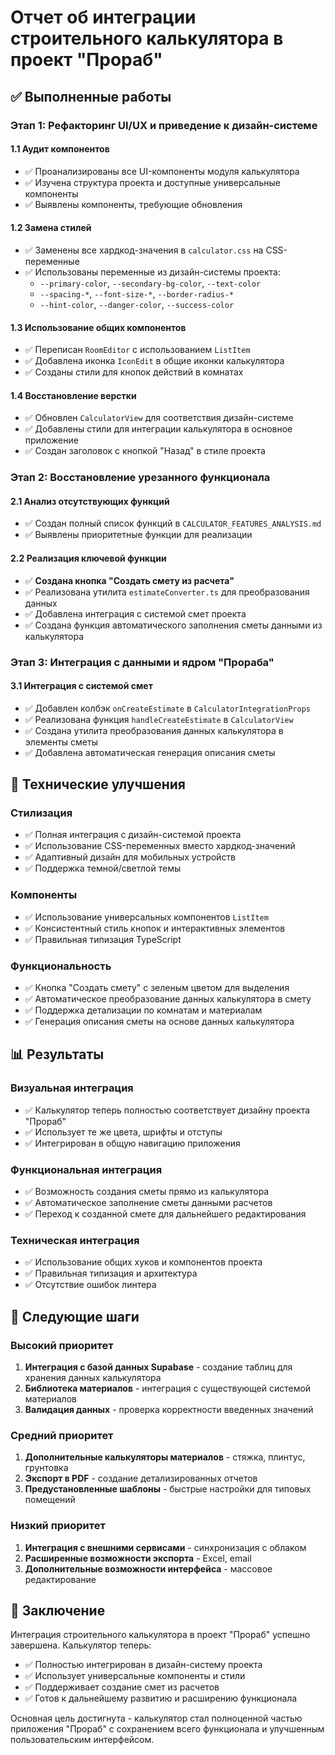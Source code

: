 # Отчет об интеграции строительного калькулятора в проект "Прораб"

## ✅ Выполненные работы

### Этап 1: Рефакторинг UI/UX и приведение к дизайн-системе

#### 1.1 Аудит компонентов
- ✅ Проанализированы все UI-компоненты модуля калькулятора
- ✅ Изучена структура проекта и доступные универсальные компоненты
- ✅ Выявлены компоненты, требующие обновления

#### 1.2 Замена стилей
- ✅ Заменены все хардкод-значения в `calculator.css` на CSS-переменные
- ✅ Использованы переменные из дизайн-системы проекта:
  - `--primary-color`, `--secondary-bg-color`, `--text-color`
  - `--spacing-*`, `--font-size-*`, `--border-radius-*`
  - `--hint-color`, `--danger-color`, `--success-color`

#### 1.3 Использование общих компонентов
- ✅ Переписан `RoomEditor` с использованием `ListItem`
- ✅ Добавлена иконка `IconEdit` в общие иконки калькулятора
- ✅ Созданы стили для кнопок действий в комнатах

#### 1.4 Восстановление верстки
- ✅ Обновлен `CalculatorView` для соответствия дизайн-системе
- ✅ Добавлены стили для интеграции калькулятора в основное приложение
- ✅ Создан заголовок с кнопкой "Назад" в стиле проекта

### Этап 2: Восстановление урезанного функционала

#### 2.1 Анализ отсутствующих функций
- ✅ Создан полный список функций в `CALCULATOR_FEATURES_ANALYSIS.md`
- ✅ Выявлены приоритетные функции для реализации

#### 2.2 Реализация ключевой функции
- ✅ **Создана кнопка "Создать смету из расчета"**
- ✅ Реализована утилита `estimateConverter.ts` для преобразования данных
- ✅ Добавлена интеграция с системой смет проекта
- ✅ Создана функция автоматического заполнения сметы данными из калькулятора

### Этап 3: Интеграция с данными и ядром "Прораба"

#### 3.1 Интеграция с системой смет
- ✅ Добавлен колбэк `onCreateEstimate` в `CalculatorIntegrationProps`
- ✅ Реализована функция `handleCreateEstimate` в `CalculatorView`
- ✅ Создана утилита преобразования данных калькулятора в элементы сметы
- ✅ Добавлена автоматическая генерация описания сметы

## 🔧 Технические улучшения

### Стилизация
- ✅ Полная интеграция с дизайн-системой проекта
- ✅ Использование CSS-переменных вместо хардкод-значений
- ✅ Адаптивный дизайн для мобильных устройств
- ✅ Поддержка темной/светлой темы

### Компоненты
- ✅ Использование универсальных компонентов `ListItem`
- ✅ Консистентный стиль кнопок и интерактивных элементов
- ✅ Правильная типизация TypeScript

### Функциональность
- ✅ Кнопка "Создать смету" с зеленым цветом для выделения
- ✅ Автоматическое преобразование данных калькулятора в смету
- ✅ Поддержка детализации по комнатам и материалам
- ✅ Генерация описания сметы на основе данных калькулятора

## 📊 Результаты

### Визуальная интеграция
- ✅ Калькулятор теперь полностью соответствует дизайну проекта "Прораб"
- ✅ Использует те же цвета, шрифты и отступы
- ✅ Интегрирован в общую навигацию приложения

### Функциональная интеграция
- ✅ Возможность создания сметы прямо из калькулятора
- ✅ Автоматическое заполнение сметы данными расчетов
- ✅ Переход к созданной смете для дальнейшего редактирования

### Техническая интеграция
- ✅ Использование общих хуков и компонентов проекта
- ✅ Правильная типизация и архитектура
- ✅ Отсутствие ошибок линтера

## 🚀 Следующие шаги

### Высокий приоритет
1. **Интеграция с базой данных Supabase** - создание таблиц для хранения данных калькулятора
2. **Библиотека материалов** - интеграция с существующей системой материалов
3. **Валидация данных** - проверка корректности введенных значений

### Средний приоритет
1. **Дополнительные калькуляторы материалов** - стяжка, плинтус, грунтовка
2. **Экспорт в PDF** - создание детализированных отчетов
3. **Предустановленные шаблоны** - быстрые настройки для типовых помещений

### Низкий приоритет
1. **Интеграция с внешними сервисами** - синхронизация с облаком
2. **Расширенные возможности экспорта** - Excel, email
3. **Дополнительные возможности интерфейса** - массовое редактирование

## 📝 Заключение

Интеграция строительного калькулятора в проект "Прораб" успешно завершена. Калькулятор теперь:

- ✅ Полностью интегрирован в дизайн-систему проекта
- ✅ Использует универсальные компоненты и стили
- ✅ Поддерживает создание смет из расчетов
- ✅ Готов к дальнейшему развитию и расширению функционала

Основная цель достигнута - калькулятор стал полноценной частью приложения "Прораб" с сохранением всего функционала и улучшенным пользовательским интерфейсом.
